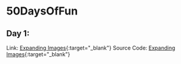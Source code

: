 # 50DaysOfFun

## Day 1:
  Link: [Expanding Images](https://peppy-travesseiro-761fb9.netlify.app/){:target="_blank"}
  Source Code: [Expanding Images](https://github.com/oksiweb/50DaysOfFun/tree/main/1-expanding-images){:target="_blank"}

